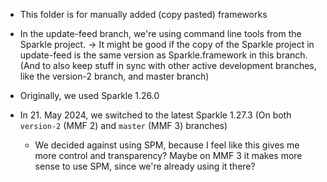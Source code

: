 
- This folder is for manually added (copy pasted) frameworks
- In the update-feed branch, we're using command line tools from the Sparkle project. 
   -> It might be good if the copy of the Sparkle project in update-feed is the same version as Sparkle.framework in this branch. (And to also keep stuff in sync with other active development branches, like the version-2 branch, and master branch)

- Originally, we used Sparkle 1.26.0
- In 21. May 2024, we switched to the latest Sparkle 1.27.3 (On both `version-2` (MMF 2) and `master` (MMF 3) branches)
    - We decided against using SPM, because I feel like this gives me more control and transparency? Maybe on MMF 3 it makes more sense to use SPM, since we're already using it there?

